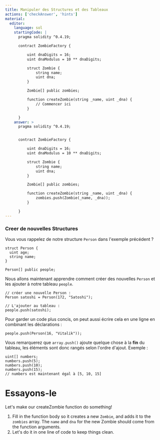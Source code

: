 ```yaml
---
title: Manipuler des Structures et des Tableaux
actions: ['checkAnswer', 'hints']
material:
  editor:
    language: sol
    startingCode: |
      pragma solidity ^0.4.19;

      contract ZombieFactory {

          uint dnaDigits = 16;
          uint dnaModulus = 10 ** dnaDigits;

          struct Zombie {
              string name;
              uint dna;
          }

          Zombie[] public zombies;

          function createZombie(string _name, uint _dna) {
              // Commencer ici
          }

      }
    answer: >
      pragma solidity ^0.4.19;


      contract ZombieFactory {

          uint dnaDigits = 16;
          uint dnaModulus = 10 ** dnaDigits;

          struct Zombie {
              string name;
              uint dna;
          }

          Zombie[] public zombies;

          function createZombie(string _name, uint _dna) {
              zombies.push(Zombie(_name, _dna));
          }

      }
---
```


### Creer de nouvelles Structures

Vous vous rappelez de notre structure `Person` dans l'exemple précédent ?

```
struct Person {
  uint age;
  string name;
}

Person[] public people;
```

Nous allons maintenant apprendre comment créer des nouvelles `Person` et les ajouter à notre tableau `people`.

```
// créer une nouvelle Person :
Person satoshi = Person(172, "Satoshi");

// L'ajouter au tableau :
people.push(satoshi);
```
Pour garder un code plus concis, on peut aussi écrire cela en une ligne en combinant les déclarations :

```
people.push(Person(16, "Vitalik"));
```

Vous remarquerez que `array.push()` ajoute quelque chose à la **fin** du tableau, les éléments sont donc rangés selon l'ordre d'ajout. Exemple :

```
uint[] numbers;
numbers.push(5);
numbers.push(10);
numbers.push(15);
// numbers est maintenant égal à [5, 10, 15]
```

# Essayons-le

Let's make our createZombie function do something!

1. Fill in the function body so it creates a new `Zombie`, and adds it to the `zombies` array. The `name` and `dna` for the new Zombie should come from the function arguments.
2. Let's do it in one line of code to keep things clean.
